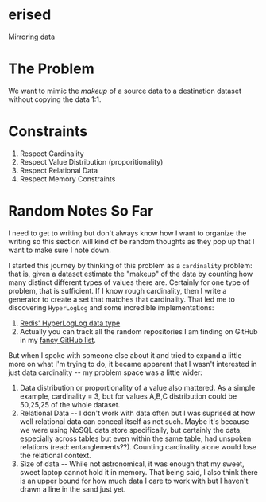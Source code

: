 # erised
Mirroring data

# The Problem
We want to mimic the _makeup_ of a source data to a destination dataset without copying the data 1:1.

# Constraints
1. Respect Cardinality
1. Respect Value Distribution (proporitionality)
1. Respect Relational Data
1. Respect Memory Constraints

# Random Notes So Far
I need to get to writing but don't always know how I want to organize the writing so this section will kind of be random thoughts as they pop up that I want to make sure I note down.

I started this journey by thinking of this problem as a `cardinality` problem: that is, given a dataset estimate the "makeup" of the data by counting how many distinct different types of values there are. Certainly for one type of problem, that is sufficient. If I know rough cardinality, then I write a generator to create a set that matches that cardinality. That led me to discovering `HyperLogLog` and some incredible implementations:
1. [Redis' HyperLogLog data type](https://redis.io/docs/data-types/hyperloglogs/)
1. Actually you can track all the random repositories I am finding on GitHub in my [fancy GitHub list](https://github.com/stars/yusuphisms/lists/cardinality).

But when I spoke with someone else about it and tried to expand a little more on what I'm trying to do, it became apparent that I wasn't interested in just data cardinality -- my problem space was a little wider:
1. Data distribution or proportionality of a value also mattered. As a simple example, cardinality = 3, but for values A,B,C distribution could be 50,25,25 of the whole dataset.
1. Relational Data -- I don't work with data often but I was suprised at how well relational data can conceal itself as not such. Maybe it's because we were using NoSQL data store specifically, but certainly the data, especially across tables but even within the same table, had unspoken relations (read: entanglements??). Counting cardinality alone would lose the relational context.
1. Size of data -- While not astronomical, it was enough that my sweet, sweet laptop cannot hold it in memory. That being said, I also think there is an upper bound for how much data I care to work with but I haven't drawn a line in the sand just yet.
